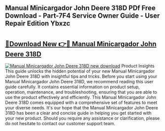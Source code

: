 ## Manual Minicargador John Deere 318D PDf Free Download - Part-7F4 Service Owner Guide - User Repair Edition Ybxzc

# <h2><a href="http://bc8896.oget.top/?id=Manual+Minicargador+John+Deere+318D">🔗Download New 👉🔴 Manual Minicargador John Deere 318D</a></h2>

[![Manual Minicargador John Deere 318D new download](https://i.imgur.com/5g1atiW.png)](http://bc8896.oget.top/?id=Manual+Minicargador+John+Deere+318D)
Product Insights This guide unlocks the hidden potential of your new Manual Minicargador John Deere 318D with insightful tips and tricks. Before you start using your Manual Minicargador John Deere 318D, we recommend reading this user guide carefully. It contains essential information on product setup, operation, maintenance, and troubleshooting, ensuring that you are able to use the product effectively and efficiently. This Manual Minicargador John Deere 318D comes equipped with a comprehensive set of features to meet your diverse needs. It's our hope that the Manual Minicargador John Deere 318D has been a clear and concise guide in helping you get started with your new product. Should you require any assistance or clarification, please do not hesitate to contact our customer support team.
